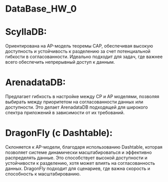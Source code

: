 # DataBase_HW_0

# ScyllaDB: 
Ориентирована на AP-модель теоремы CAP, обеспечивая высокую доступность и устойчивость к разделению за счет потенциальной гибкости в согласованности. Идеально подходит для задач, где важнее всего обеспечить непрерывный доступ к данным.

# ArenadataDB:
Предлагает гибкость в настройке между CP и AP моделями, позволяя выбирать между приоритетом на согласованности данных или доступности. Это делает ArenadataDB подходящей для широкого спектра приложений в зависимости от их требований.

# DragonFly (с Dashtable): 
Склоняется к AP-модели, благодаря использованию Dashtable, которая позволяет системе динамически масштабироваться и эффективно распределять данные. Это способствует высокой доступности и устойчивости к разделению, хотя может влиять на согласованность данных. DragonFly подходит для сценариев, где важна скорость и способность к масштабированию.
